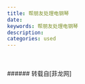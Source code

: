 ```yaml
---
title: 帮朋友处理电钢琴
date: 
keywords: 帮朋友处理电钢琴
description: 
categories: used
---
```

<td class="t_f" id="postmessage_3097867">

<br/>
<img alt="" border="0" class="zoom" data-cf-modified-197e02fd5f47751eca6ee394-="" file="http://www.flw.ph/data/appbyme/upload/image/201902/23/4QGFlmQVdhXH.jpg" id="aimg_ePeKP" lazyloadthumb="1" onclick="" onmouseover="" src="http://www.flw.ph/data/appbyme/upload/image/201902/23/4QGFlmQVdhXH.jpg"/><br/>
<br/>
</td>
###### 转载自[菲龙网]